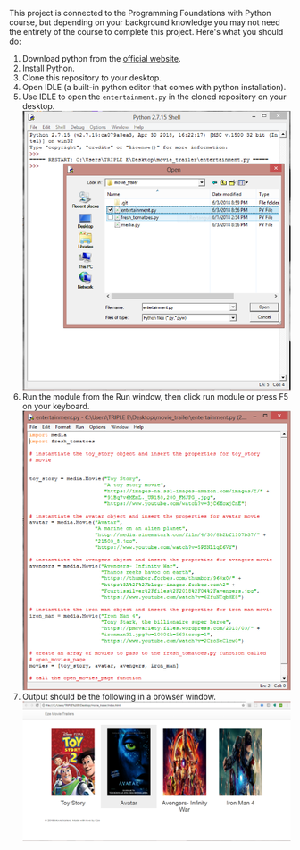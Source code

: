 This project is connected to the Programming Foundations with Python course, but depending on your background knowledge you may not need the entirety of the course to complete this project. Here's what you should do:

1. Download python from the [official website](https://www.python.org/).
2. Install Python.
3. Clone this repository to your desktop.
3. Open IDLE (a built-in python editor that comes with python installation).
4. Use IDLE to open the `entertainment.py` in the cloned repository on your desktop.
![open image](idle_open.png "Open IDLE")
5. Run the module from the Run window, then click run module or press F5 on your keyboard.
![run image](run.png "run module")
4. Output should be the following in a browser window.
![output image](output.png "browser output")
